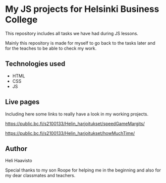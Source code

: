 # My JS projects for Helsinki Business College

This repository includes all tasks we have had during JS lessons.

Mainly this repository is made for myself to go back to the tasks later and for the teaches to be able to check my work.

## Technologies used

* HTML
* CSS
* JS


## Live pages

Including here some links to really have a look in my working projects.

https://public.bc.fi/s2100133/Helin_harjoitukset/speedGameMargits/

https://public.bc.fi/s2100133/Helin_harjoitukset/howMuchTime/

## Author

Heli Haavisto

Special thanks to my son Roope for helping me in the beginning and also for my dear classmates and teachers.



